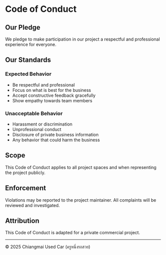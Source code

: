 # Code of Conduct

## Our Pledge

We pledge to make participation in our project a respectful and professional experience for everyone.

## Our Standards

### Expected Behavior

- Be respectful and professional
- Focus on what is best for the business
- Accept constructive feedback gracefully
- Show empathy towards team members

### Unacceptable Behavior

- Harassment or discrimination
- Unprofessional conduct
- Disclosure of private business information
- Any behavior that could harm the business

## Scope

This Code of Conduct applies to all project spaces and when representing the project publicly.

## Enforcement

Violations may be reported to the project maintainer. All complaints will be reviewed and investigated.

## Attribution

This Code of Conduct is adapted for a private commercial project.

---

© 2025 Chiangmai Used Car (ครูหนึ่งรถสวย)

